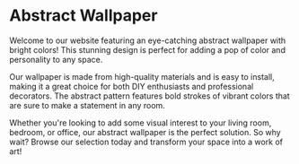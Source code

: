 <!--
Write me markdown content of website with wallpaper:

"An abstract pattern with bright colors"

The header of the page should not be copy of the text but rather a real content of the website which is using this wallpaper.
-->

<!--font:Poppins-->

# Abstract Wallpaper

Welcome to our website featuring an eye-catching abstract wallpaper with bright colors! This stunning design is perfect for adding a pop of color and personality to any space.

Our wallpaper is made from high-quality materials and is easy to install, making it a great choice for both DIY enthusiasts and professional decorators. The abstract pattern features bold strokes of vibrant colors that are sure to make a statement in any room.

Whether you're looking to add some visual interest to your living room, bedroom, or office, our abstract wallpaper is the perfect solution. So why wait? Browse our selection today and transform your space into a work of art!
